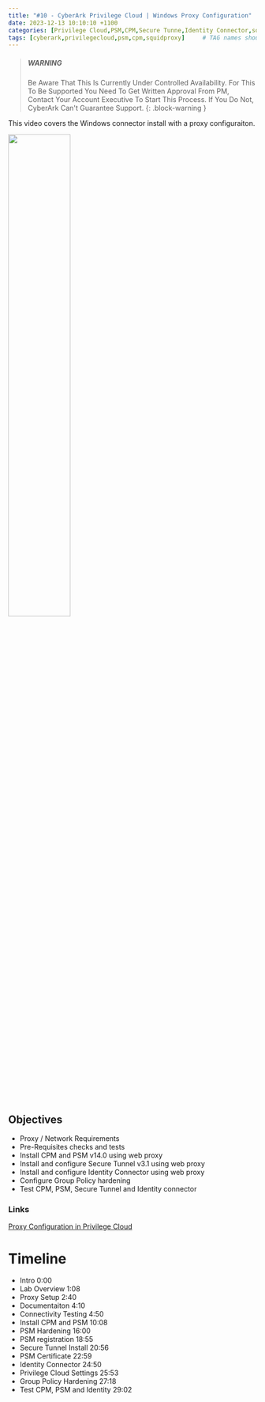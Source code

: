 ```yaml
---
title: "#10 - CyberArk Privilege Cloud | Windows Proxy Configuration"
date: 2023-12-13 10:10:10 +1100
categories: [Privilege Cloud,PSM,CPM,Secure Tunne,Identity Connector,squid proxy]
tags: [cyberark,privilegecloud,psm,cpm,squidproxy]     # TAG names should always be lowercase
---
```


> ##### WARNING
>
> Be Aware That This Is Currently Under Controlled Availability. For This To Be Supported You Need To Get Written Approval From PM, Contact Your Account Executive To Start This Process.
> If You Do Not, CyberArk Can't Guarantee Support.
{: .block-warning }

This video covers the Windows connector install with a proxy configuraiton.

[<img src="https://i.ytimg.com/vi/lbRTorlbV5s/maxresdefault.jpg" width="50%">](https://www.youtube.com/watch?v=lbRTorlbV5s)
## Objectives
- Proxy / Network Requirements
- Pre-Requisites checks and tests
- Install CPM and PSM v14.0 using web proxy
- Install and configure Secure Tunnel v3.1 using web proxy
- Install and configure Identity Connector using web proxy
- Configure Group Policy hardening
- Test CPM, PSM, Secure Tunnel and Identity connector


### Links

[Proxy Configuration in Privilege Cloud](https://cyberark.my.site.com/s/article/Proxy-Configuration-in-Privilege-Cloud)

# Timeline
- Intro 0:00
- Lab Overview 1:08
- Proxy Setup 2:40
- Documentaiton 4:10
- Connectivity Testing 4:50
- Install CPM and PSM 10:08
- PSM Hardening 16:00
- PSM registration 18:55
- Secure Tunnel Install 20:56
- PSM Certificate 22:59
- Identity Connector 24:50
- Privilege Cloud Settings 25:53
- Group Policy Hardening 27:18
- Test CPM, PSM and Identity 29:02